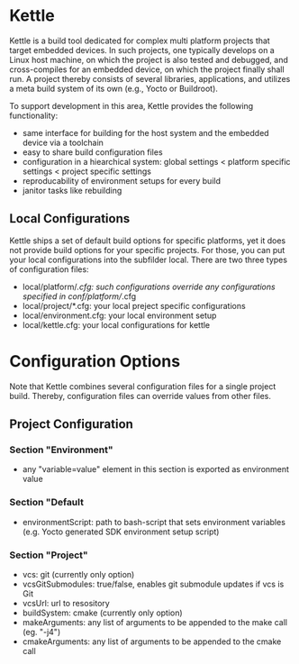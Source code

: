 # Kettle

Kettle is a build tool dedicated for complex multi platform projects that target
embedded devices. In such projects, one typically develops on a Linux host
machine, on which the project is also tested and debugged, and cross-compiles
for an embedded device, on which the project finally shall run. A project
thereby consists of several libraries, applications, and utilizes a meta build
system of its own (e.g., Yocto or Buildroot).

To support development in this area, Kettle provides the following functionality:
- same interface for building for the host system and the embedded device
  via a toolchain
- easy to share build configuration files
- configuration in a hiearchical system:
  global settings < platform specific settings < project specific settings
- reproducability of environment setups for every build
- janitor tasks like rebuilding

## Local Configurations
Kettle ships a set of default build options for specific platforms, yet it does
not provide build options for your specific projects. For those, you can put your
local configurations into the subfilder local. There are two three types of
configuration files:

- local/platform/*.cfg: such configurations override any configurations specified in conf/platform/*.cfg
- local/project/*.cfg: your local preject specific configurations
- local/environment.cfg: your local environment setup
- local/kettle.cfg: your local configurations for kettle

# Configuration Options
Note that Kettle combines several configuration files for a single project build.
Thereby, configuration files can override values from other files.

## Project Configuration

### Section "Environment"
* any "variable=value" element in this section is exported as environment value

### Section "Default
* environmentScript: path to bash-script that sets environment variables (e.g. Yocto generated SDK environment setup script)

### Section "Project"
* vcs: git (currently only option)
* vcsGitSubmodules: true/false, enables git submodule updates if vcs is Git
* vcsUrl: url to resository
* buildSystem: cmake (currently only option)
* makeArguments: any list of arguments to be appended to the make call (eg. "-j4")
* cmakeArguments: any list of arguments to be appended to the cmake call
